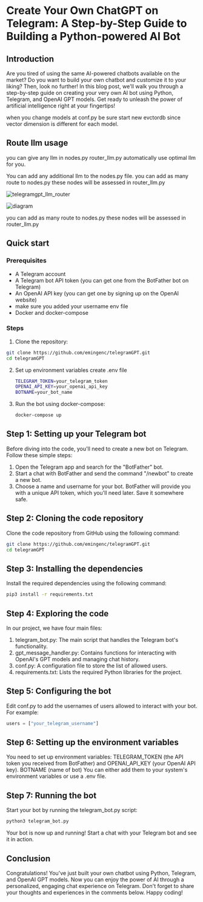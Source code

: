 # Create Your Own ChatGPT on Telegram: A Step-by-Step Guide to Building a Python-powered AI Bot

## Introduction

Are you tired of using the same AI-powered chatbots available on the market? Do you want to build your own chatbot and customize it to your liking? Then, look no further! In this blog post, we'll walk you through a step-by-step guide on creating your very own AI bot using Python, Telegram, and OpenAI GPT models. Get ready to unleash the power of artificial intelligence right at your fingertips!

when you change models at conf.py be sure start new evctordb since vector dimension is different for each model.

## Route llm usage

you can give any llm in nodes.py router_llm.py automatically use optimal llm for you.

You can add any additional llm to the nodes.py file. 
you can add as many route to nodes.py these nodes will be assessed in router_llm.py

![telegramgpt_llm_router](https://github.com/user-attachments/assets/ff5af371-d23b-408f-981f-678f5ad5ac50)


![diagram](https://github.com/user-attachments/assets/74e02987-dcc4-4d7a-a929-01142d6a60b8)

you can add as many route to nodes.py these nodes will be assessed in router_llm.py


## Quick start

### Prerequisites

- A Telegram account
- A Telegram bot API token (you can get one from the BotFather bot on Telegram)
- An OpenAI API key (you can get one by signing up on the OpenAI website)
- make sure you added your username env file
- Docker and docker-compose

### Steps

1. Clone the repository:

```bash
git clone https://github.com/emingenc/telegramGPT.git
cd telegramGPT
```

2. Set up environment variables create .env file
    
    ```bash
    TELEGRAM_TOKEN=your_telegram_token
    OPENAI_API_KEY=your_openai_api_key
    BOTNAME=your_bot_name
    ```

3. Run the bot using docker-compose:
    
    ```bash
    docker-compose up
    ```



## Step 1: Setting up your Telegram bot

Before diving into the code, you'll need to create a new bot on Telegram. Follow these simple steps:

1. Open the Telegram app and search for the "BotFather" bot.
2. Start a chat with BotFather and send the command "/newbot" to create a new bot.
3. Choose a name and username for your bot. BotFather will provide you with a unique API token, which you'll need later. Save it somewhere safe.

## Step 2: Cloning the code repository

Clone the code repository from GitHub using the following command:

```bash
git clone https://github.com/emingenc/telegramGPT.git
cd telegramGPT
```

## Step 3: Installing the dependencies  

Install the required dependencies using the following command:

```bash
pip3 install -r requirements.txt
```

## Step 4: Exploring the code

In our project, we have four main files:

1. telegram_bot.py: The main script that handles the Telegram bot's functionality.
2. gpt_message_handler.py: Contains functions for interacting with OpenAI's GPT models and managing chat history.
3. conf.py: A configuration file to store the list of allowed users.
4. requirements.txt: Lists the required Python libraries for the project.

## Step 5: Configuring the bot

Edit conf.py to add the usernames of users allowed to interact with your bot. For example:


``` python
users = ["your_telegram_username"]
```

## Step 6: Setting up the environment variables


You need to set up environment variables: TELEGRAM_TOKEN (the API token you received from BotFather) and OPENAI_API_KEY (your OpenAI API key). BOTNAME (name of bot)
You can either add them to your system's environment variables or use a .env file. 

## Step 7: Running the bot

Start your bot by running the telegram_bot.py script:

```bash
python3 telegram_bot.py
```

Your bot is now up and running! Start a chat with your Telegram bot and see it in action.

## Conclusion

Congratulations! You've just built your own chatbot using Python, Telegram, and OpenAI GPT models. Now you can enjoy the power of AI through a personalized, engaging chat experience on Telegram. Don't forget to share your thoughts and experiences in the comments below. Happy coding!
